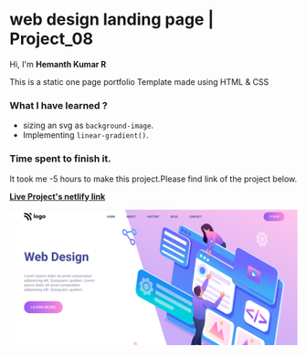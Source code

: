 # **web design landing page | Project_08**

Hi, I'm **Hemanth Kumar R**

This is a static one page portfolio Template made using HTML & CSS

### **What I have learned ?**

- sizing an svg as `background-image`.
- Implementing `linear-gradient()`.

### **Time spent to finish it.**

It took me -5 hours to make this project.Please find link of the project below.

**[Live Project's netlify link](https://chipper-naiad-37d00c.netlify.app/ "Project link")**

[![Project ScreenShot](./images/Screenshot.png)](https://chipper-naiad-37d00c.netlify.app/ "Project link")
